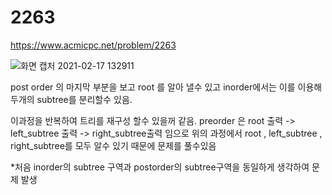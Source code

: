# 2263
https://www.acmicpc.net/problem/2263

![화면 캡처 2021-02-17 132911](https://user-images.githubusercontent.com/78835559/108156843-c4d53300-7124-11eb-8d32-a195c86b86e0.png)

post order 의 마지막 부분을 보고 root 를 알아 낼수 있고 
inorder에서는 이를 이용해 두개의 subtree를 분리할수 있음.

이과정을 반복하여 트리를 재구성 할수 있을꺼 같음. 
preorder 은 root 출력 -> left_subtree 출력 -> right_subtree출력 임으로 위의 과정에서 root , left_subtree , right_subtree를 모두 알수 있기 때문에 문제를 풀수있음 



*처음 inorder의 subtree 구역과 postorder의 subtree구역을 동일하게 생각하여 문제 발생 
